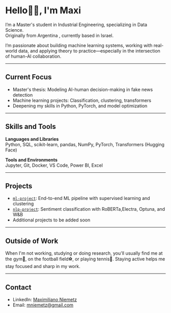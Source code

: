 # Hello🙋‍♂️, I'm Maxi

I’m a Master's student in Industrial Engineering, specializing in Data Science.  
Originally from Argentina , currently based in Israel.

I’m passionate about building machine learning systems, working with real-world data, and applying theory to practice—especially in the intersection of human-AI collaboration.

---

## Current Focus

- Master's thesis: Modeling AI-human decision-making in fake news detection  
- Machine learning projects: Classification, clustering, transformers  
- Deepening my skills in Python, PyTorch, and model optimization

---

## Skills and Tools

**Languages and Libraries**  
Python, SQL, scikit-learn, pandas, NumPy, PyTorch, Transformers (Hugging Face)

**Tools and Environments**  
Jupyter, Git, Docker, VS Code, Power BI, Excel

---

## Projects

- [`ml-project`](https://github.com/Maxidn/ml-project): End-to-end ML pipeline with supervised learning and clustering
- [`nlp-project`](https://github.com/Maxidn/nlp-project): Sentiment classification with RoBERTa,Electra, Optuna, and W&B
- Additional projects to be added soon

---
## Outside of Work

When I'm not working, studying or doing research, you'll usually find me at the gym💪, on the football field⚽, or playing tennis🎾. Staying active helps me stay focused and sharp in my work.


---

## Contact

- LinkedIn: [Maximiliano Niemetz](https://www.linkedin.com/in/maximiliano-niemetz/)
- Email: mniemetz@gmail.com
